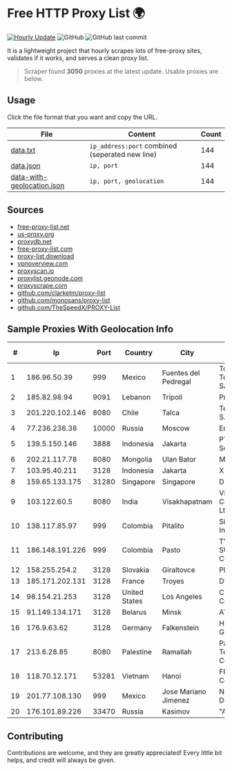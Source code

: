 
# Free HTTP Proxy List 🌍

[![Hourly Update](https://github.com/mertguvencli/http-proxy-list/actions/workflows/main.yml/badge.svg?branch=main)](https://github.com/mertguvencli/http-proxy-list/actions/workflows/main.yml)
![GitHub](https://img.shields.io/github/license/mertguvencli/http-proxy-list)
![GitHub last commit](https://img.shields.io/github/last-commit/mertguvencli/http-proxy-list)

It is a lightweight project that hourly scrapes lots of free-proxy sites, validates if it works, and serves a clean proxy list.


> Scraper found **3050** proxies at the latest update. Usable proxies are below.

## Usage

Click the file format that you want and copy the URL.


|File|Content|Count|
|----|-------|-----|
|[data.txt](https://raw.githubusercontent.com/mertguvencli/http-proxy-list/main/proxy-list/data.txt)|`ip_address:port` combined (seperated new line)|144|
|[data.json](https://raw.githubusercontent.com/mertguvencli/http-proxy-list/main/proxy-list/data.json)|`ip, port`|144|
|[data-with-geolocation.json](https://raw.githubusercontent.com/mertguvencli/http-proxy-list/main/proxy-list/data-with-geolocation.json)|`ip, port, geolocation`|144|

## Sources

* [free-proxy-list.net](https://free-proxy-list.net)
* [us-proxy.org](https://www.us-proxy.org)
* [proxydb.net](http://proxydb.net)
* [free-proxy-list.com](https://free-proxy-list.com/?page=&port=&type%5B%5D=http&type%5B%5D=https&up_time=0&search=Search)
* [proxy-list.download](https://www.proxy-list.download/HTTP)
* [vpnoverview.com](https://vpnoverview.com/privacy/anonymous-browsing/free-proxy-servers)
* [proxyscan.io](https://www.proxyscan.io)
* [proxylist.geonode.com](https://proxylist.geonode.com/api/proxy-list?limit=300&page=1&sort_by=lastChecked&sort_type=desc&protocols=http,https)
* [proxyscrape.com](https://api.proxyscrape.com/v2/?request=displayproxies&protocol=http&timeout=10000&country=all&ssl=all&anonymity=all)
* [github.com/clarketm/proxy-list](https://raw.githubusercontent.com/clarketm/proxy-list/master/proxy-list-raw.txt)
* [github.com/monosans/proxy-list](https://raw.githubusercontent.com/monosans/proxy-list/main/proxies/http.txt)
* [github.com/TheSpeedX/PROXY-List](https://raw.githubusercontent.com/TheSpeedX/PROXY-List/master/http.txt)


## Sample Proxies With Geolocation Info

|#|Ip|Port|Country|City|Internet Service Provider|
|-|--|----|-------|----|-------------------------|
|1|186.96.50.39|999|Mexico|Fuentes del Pedregal|Total Play Telecomunicaciones SA De CV|
|2|185.82.98.94|9091|Lebanon|Tripoli|Protected|
|3|201.220.102.146|8080|Chile|Talca|Telefonica del Sur S.A.|
|4|77.236.236.38|10000|Russia|Moscow|Enforta-MSK|
|5|139.5.150.146|3888|Indonesia|Jakarta|PT Maxindo Mitra Solusi|
|6|202.21.117.78|8080|Mongolia|Ulan Bator|Mobinet LLC|
|7|103.95.40.211|3128|Indonesia|Jakarta|X-NODE|
|8|159.65.133.175|31280|Singapore|Singapore|DigitalOcean, LLC|
|9|103.122.60.5|8080|India|Visakhapatnam|Vizag Broadband Communications Pvt Ltd|
|10|138.117.85.97|999|Colombia|Pitalito|Sinergy Soluciones Integrales|
|11|186.148.191.226|999|Colombia|Pasto|TV AZTECA SUCURSAL COLOMBIA|
|12|158.255.254.2|3128|Slovakia|Giraltovce|PRESNET s.r.o.|
|13|185.171.202.131|3128|France|Troyes|Dyjix Association|
|14|98.154.21.253|3128|United States|Los Angeles|Charter Communications Inc|
|15|91.149.134.171|3128|Belarus|Minsk|ATLANTELECOM|
|16|176.9.63.62|3128|Germany|Falkenstein|Hetzner Online GmbH|
|17|213.6.28.85|8080|Palestine|Ramallah|Palestine Telecommunications Company|
|18|118.70.12.171|53281|Vietnam|Hanoi|FPT Telecom Company|
|19|201.77.108.130|999|Mexico|Jose Mariano Jimenez|Nidix Networks S.a. De C.V.|
|20|176.101.89.226|33470|Russia|Kasimov|"Altair" LLC|



## Contributing

Contributions are welcome, and they are greatly appreciated! Every
little bit helps, and credit will always be given.

